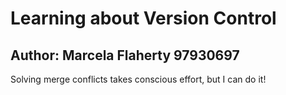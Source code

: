 # Learning about Version Control
## Author: Marcela Flaherty 97930697
Solving merge conflicts takes conscious effort, but I can do it!
